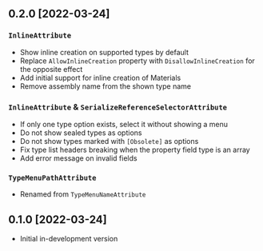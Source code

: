 ﻿## 0.2.0 [2022-03-24]
### `InlineAttribute`
- Show inline creation on supported types by default
- Replace `AllowInlineCreation` property with `DisallowInlineCreation` for the opposite effect
- Add initial support for inline creation of Materials
- Remove assembly name from the shown type name

### `InlineAttribute` & `SerializeReferenceSelectorAttribute`
- If only one type option exists, select it without showing a menu
- Do not show sealed types as options
- Do not show types marked with `[Obsolete]` as options
- Fix type list headers breaking when the property field type is an array
- Add error message on invalid fields

### `TypeMenuPathAttribute`
- Renamed from `TypeMenuNameAttribute`

## 0.1.0 [2022-03-24]
- Initial in-development version
